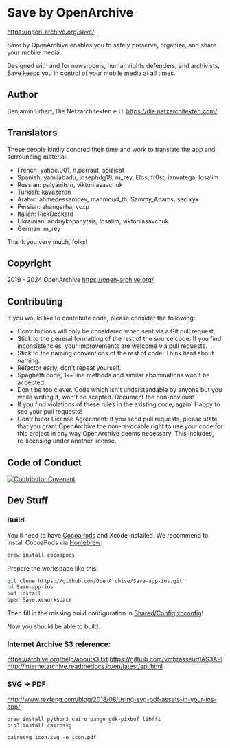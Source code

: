 #  Save by OpenArchive

https://open-archive.org/save/

Save by OpenArchive enables you to safely preserve, organize, and share your mobile media. 

Designed with and for newsrooms, human rights defenders, and archivists, Save keeps you in control of your mobile media at all times.

## Author

Benjamin Erhart, Die Netzarchitekten e.U.
https://die.netzarchitekten.com/

## Translators

These people kindly donored their time and work to translate the app and surrounding material:

- French: yahoe.001, n.perraut, soizicat
- Spanish: yamilabadu, josephdg18, m_rey, Elos, fr0st, ianvatega, losalim
- Russian: palyanitsin, viktoriiasavchuk
- Turkish: kayazeren
- Arabic: ahmedessamdev, mahmoud_th, Sammy_Adams, sec.xyx
- Persian: ahangarha, voxp
- Italian: RickDeckard
- Ukrainian: andriykopanytsia, losalim, viktoriiasavchuk
- German:  m_rey

Thank you very much, folks!

## Copyright

2019 - 2024 OpenArchive
https://open-archive.org/

## Contributing

If you would like to contribute code, please consider the following:

- Contributions will only be considered when sent via a Git pull request.
- Stick to the general formatting of the rest of the source code. If you find inconsistencies, your 
improvements are welcome via pull requests.
- Stick to the naming conventions of the rest of code. Think hard about naming.
- Refactor early, don't repeat yourself.
- Spaghetti code, 1k+ line methods and similar abominations won't be accepted.
- Don't be too clever. Code which isn't understandable by anyone but you while writing it,
won't be acepted. Document the non-obvious!
- If you find violations of these rules in the existing code, again: Happy to see your pull requests!
- Contributor License Agreement: If you send pull requests, please state, that you grant 
OpenArchive the non-revocable right to use your code for this project in any way OpenArchive 
deems necessary. This includes, re-licensing under another license.

## Code of Conduct
[![Contributor Covenant](https://img.shields.io/badge/Contributor%20Covenant-2.0-4baaaa.svg)](https://openarchive.github.io/Code-of-Conduct/) 

## Dev Stuff

### Build

You'll need to have [CocoaPods](https://cocoapods.org) and Xcode installed.
We recommend to install CocoaPods via [Homebrew](https://brew.sh):

```sh
brew install cocoapods
```

Prepare the workspace like this:

```sh
git clone https://github.com/OpenArchive/Save-app-ios.git
cd Save-app-ios
pod install
open Save.xcworkspace
```

Then fill in the missing build configuration in [Shared/Config.xcconfig](Shared/Config.xcconfig)!

Now you should be able to build.


### Internet Archive S3 reference:
https://archive.org/help/abouts3.txt
https://github.com/vmbrasseur/IAS3API
http://internetarchive.readthedocs.io/en/latest/api.html

### SVG -> PDF:
http://www.rexfeng.com/blog/2018/08/using-svg-pdf-assets-in-your-ios-app/

```shell
brew install python3 cairo pango gdk-pixbuf libffi
pip3 install cairosvg

cairosvg icon.svg -o icon.pdf
```
